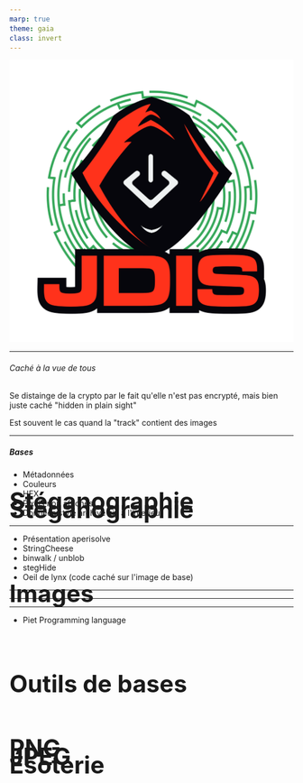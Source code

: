 ```yaml
---
marp: true
theme: gaia
class: invert
---
```


![bg right:25% fit](../Images/logo_jdis.png)

<style scoped>h1 {font-size: 300%;position:absolute; margin:25% 0;}</style>

# Stéganographie

---
<!-- paginate: true -->
<!-- header: Introduction -->
# Stéganographie
###### Caché à la vue de tous
<!-- ###### C'est Quoi ?  -->

Se distainge de la crypto par le fait qu'elle n'est pas encrypté, mais bien juste caché "hidden in plain sight"

Est souvent le cas quand la "track" contient des images


---
# Images

##### Bases
- Métadonnées
- Couleurs
- HEX   
- Pixels non affichés   <!-- https://cyberhacktics.com/hiding-information-by-changing-an-images-height/ -->
- Données style archive zip à l'interieur


--- 
# Outils de bases
- Présentation aperisolve  <!-- https://www.aperisolve.com/cheatsheet -->
- StringCheese
- binwalk / unblob
- stegHide
- Oeil de lynx (code caché sur l'image de base)

---
# PNG
<!-- header: PNG -->


---
# JPEG
<!-- header: JPEG -->

--- 
<!-- header: Wild stuffs -->
# Ésoterie

- Piet Programming language